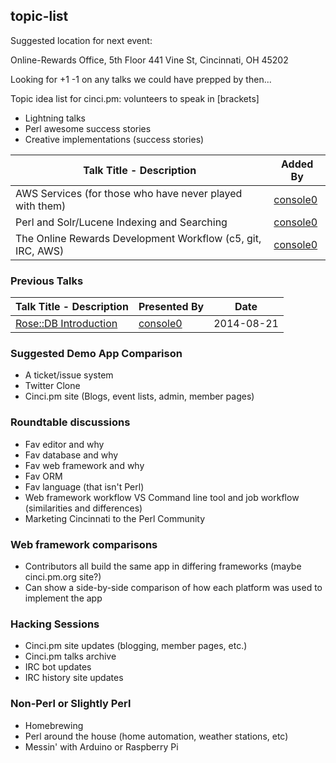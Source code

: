 ## topic-list

Suggested location for next event:  

Online-Rewards Office, 5th Floor
441 Vine St, Cincinnati, OH 45202

Looking for +1 -1 on any talks we could have prepped by then...

Topic idea list for cinci.pm: volunteers to speak in [brackets]

 * Lightning talks
 * Perl awesome success stories
 * Creative implementations  (success stories)

| Talk Title - Description                                    | Added By                                |
|-------------------------------------------------------------|-----------------------------------------|
| AWS Services (for those who have never played with them)    | [console0](https://github.com/console0) |
| Perl and Solr/Lucene Indexing and Searching                 | [console0](https://github.com/console0) |
| The Online Rewards Development Workflow (c5, git, IRC, AWS) | [console0](https://github.com/console0) |

### Previous Talks

| Talk Title - Description                                                 | Presented By                            | Date       |
|--------------------------------------------------------------------------|-----------------------------------------|------------|
| [Rose::DB Introduction](https://github.com/console0/rose-db-presentation)| [console0](https://github.com/console0) | 2014-08-21 |

### Suggested Demo App Comparison

* A ticket/issue system
* Twitter Clone
* Cinci.pm site (Blogs, event lists, admin, member pages)

### Roundtable discussions
 
 * Fav editor and why
 * Fav database and why
 * Fav web framework and why
 * Fav ORM
 * Fav language (that isn't Perl)
 * Web framework workflow VS Command line tool and job workflow (similarities and differences)
 * Marketing Cincinnati to the Perl Community

### Web framework comparisons

 * Contributors all build the same app in differing frameworks (maybe cinci.pm.org site?)
 * Can show a side-by-side comparison of how each platform was used to implement the app

### Hacking Sessions

 * Cinci.pm site updates (blogging, member pages, etc.)
 * Cinci.pm talks archive
 * IRC bot updates
 * IRC history site updates

### Non-Perl or Slightly Perl

 * Homebrewing
 * Perl around the house (home automation, weather stations, etc)
 * Messin' with Arduino or Raspberry Pi
 
